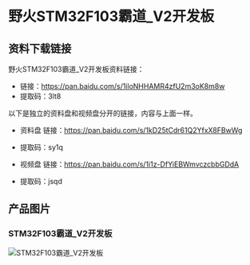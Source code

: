 # 野火STM32F103霸道_V2开发板

## 资料下载链接

野火STM32F103霸道_V2开发板资料链接：
* 链接：https://pan.baidu.com/s/1iloNHHAMR4zfU2m3oK8m8w 
* 提取码：3lt8 



以下是独立的资料盘和视频盘分开的链接，内容与上面一样。
* 资料盘 链接：https://pan.baidu.com/s/1kD25tCdr61Q2YfxX8FBwWg 
* 提取码：sy1q 

* 视频盘 链接：https://pan.baidu.com/s/1i1z-DfYiEBWmvczcbbGDdA 
* 提取码：jsqd 

## 产品图片
### STM32F103霸道_V2开发板
![STM32F103霸道_V2开发板](https://raw.githubusercontent.com/wiki/Embdefire/products/images/STM32系列产品/STM32F103霸道_V2开发板/STM32F103霸道_V2开发板.jpg)